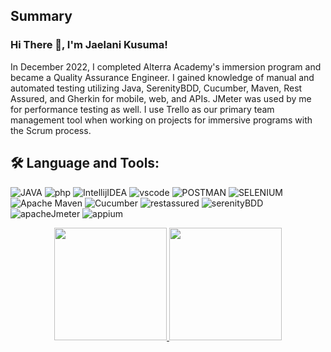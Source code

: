 ## Summary
### Hi There 👋, I'm Jaelani Kusuma!

In December 2022, I completed Alterra Academy's immersion program and became a Quality Assurance Engineer. I gained knowledge of manual and automated testing utilizing Java, SerenityBDD, Cucumber, Maven, Rest Assured, and Gherkin for mobile, web, and APIs. JMeter was used by me for performance testing as well. I use Trello as our primary team management tool when working on projects for immersive programs with the Scrum process.

## 🛠️ Language and Tools:

![JAVA](https://img.shields.io/badge/JAVA-red?style=for-the-badge&logo=java)
![php](https://img.shields.io/badge/php-777BB4?style=for-the-badge&logo=php&logoColor=white)
![IntellijIDEA](https://img.shields.io/badge/IntelliJIDEA-000000.svg?style=for-the-badge&logo=intellij-idea&logoColor=white)
![vscode](https://img.shields.io/badge/visual%20studio%20code-5C2D91?style=for-the-badge&logo=visual%20studio%20code&logoColor=white)
![POSTMAN](https://img.shields.io/badge/postman-FF6C37?style=for-the-badge&logo=postman&logoColor=white)
![SELENIUM](https://img.shields.io/badge/selenium-43B02A?style=for-the-badge&logo=selenium&logoColor=white)
![Apache Maven](https://img.shields.io/badge/Apache%20Maven-C71A36?style=for-the-badge&logo=Apache%20Maven&logoColor=white)
![Cucumber](https://img.shields.io/badge/-cucumber-23D96C?style=for-the-badge&logo=cucumber&logoColor=white)
![restassured](https://img.shields.io/badge/rest%20assured-43B02A?style=for-the-badge&logo=rest-assured&logoColor=white)
![serenityBDD](https://img.shields.io/badge/serenity%20bdd-43B02A?style=for-the-badge&logo=serenity-bdd&logoColor=white)
![apacheJmeter](https://img.shields.io/badge/jmeter-D22128?style=for-the-badge&logo=apache-jmeter&logoColor=white)
![appium](https://img.shields.io/badge/appium-6428B4?style=for-the-badge&logo=appium&logoColor=white)



<p align="center">
<a href="https://github.com/jaekusuma">
  <img height="180em" src="https://github-readme-stats-eight-theta.vercel.app/api?username=jaekusuma&show_icons=true&theme=algolia&include_all_commits=true&count_private=true"/>
  <img height="180em" src="https://github-readme-stats-eight-theta.vercel.app/api/top-langs/?username=jaekusuma&layout=compact&langs_count=8&theme=algolia"/>
</a>
</p>
